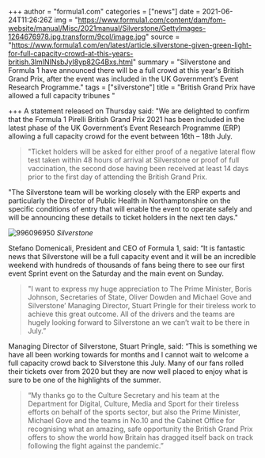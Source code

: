 +++
author = "formula1.com"
categories = ["news"]
date = 2021-06-24T11:26:26Z
img = "https://www.formula1.com/content/dam/fom-website/manual/Misc/2021manual/Silverstone/GettyImages-1264676978.jpg.transform/9col/image.jpg"
source = "https://www.formula1.com/en/latest/article.silverstone-given-green-light-for-full-capacity-crowd-at-this-years-british.3lmININsbJyI8yp82G4Bxs.html"
summary = "Silverstone and Formula 1 have announced there will be a full crowd at this year's British Grand Prix, after the event was included in the UK Government’s Event Research Programme."
tags = ["silverstone"]
title = "British Grand Prix have allowed a full capacity tribunes "

+++
A statement released on Thursday said: "We are delighted to confirm that the Formula 1 Pirelli British Grand Prix 2021 has been included in the latest phase of the UK Government’s Event Research Programme (ERP) allowing a full capacity crowd for the event between 16th – 18th July.

> "Ticket holders will be asked for either proof of a negative lateral flow test taken within 48 hours of arrival at Silverstone or proof of full vaccination, the second dose having been received at least 14 days prior to the first day of attending the British Grand Prix.

"The Silverstone team will be working closely with the ERP experts and particularly the Director of Public Health in Northamptonshire on the specific conditions of entry that will enable the event to operate safely and will be announcing these details to ticket holders in the next ten days."

![996096950](https://www.formula1.com/content/dam/fom-website/manual/Misc/2021manual/Silverstone/GettyImages-996096950.jpg.transform/9col/image.jpg)
*Silverstone*

Stefano Domenicali, President and CEO of Formula 1, said: “It is fantastic news that Silverstone will be a full capacity event and it will be an incredible weekend with hundreds of thousands of fans being there to see our first event Sprint event on the Saturday and the main event on Sunday.

> "I want to express my huge appreciation to The Prime Minister, Boris Johnson, Secretaries of State, Oliver Dowden and Michael Gove and Silverstone’ Managing Director, Stuart Pringle for their tireless work to achieve this great outcome. All of the drivers and the teams are hugely looking forward to Silverstone an we can’t wait to be there in July.”

Managing Director of Silverstone, Stuart Pringle, said: “This is something we have all been working towards for months and I cannot wait to welcome a full capacity crowd back to Silverstone this July. Many of our fans rolled their tickets over from 2020 but they are now well placed to enjoy what is sure to be one of the highlights of the summer.

> “My thanks go to the Culture Secretary and his team at the Department for Digital, Culture, Media and Sport for their tireless efforts on behalf of the sports sector, but also the Prime Minister, Michael Gove and the teams in No.10 and the Cabinet Office for recognising what an amazing, safe opportunity the British Grand Prix offers to show the world how Britain has dragged itself back on track following the fight against the pandemic.”